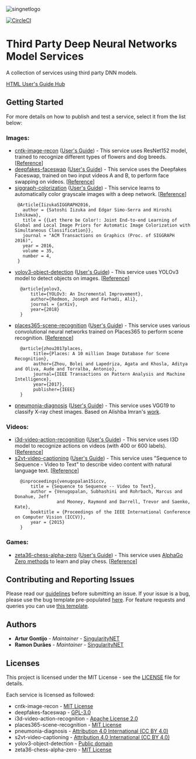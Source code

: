 [issue-template]: ../../issues/new?template=BUG_REPORT.md
[feature-template]: ../../issues/new?template=FEATURE_REQUEST.md

![singnetlogo](docs/assets/singnet-logo.jpg 'SingularityNET')

[![CircleCI](https://circleci.com/gh/singnet/dnn-model-services.svg?style=svg)](https://circleci.com/gh/singnet/dnn-model-services)

# Third Party Deep Neural Networks Model Services

A collection of services using third party DNN models.

[HTML User's Guide Hub](https://singnet.github.io/dnn-model-services/)


## Getting Started

For more details on how to publish and test a service, select it from the list below:

### Images:
- [cntk-image-recon](services/cntk-image-recon) ([User's Guide](docs/users_guide/cntk-image-recon.md)) - This service uses ResNet152 model, trained to recognize different types of flowers and dog breeds. [[Reference](https://cntk.ai/pythondocs/CNTK_301_Image_Recognition_with_Deep_Transfer_Learning.html)]
- [deepfakes-faceswap](services/deepfakes-faceswap) ([User's Guide](docs/users_guide/deepfakes-faceswap.md)) - This service uses the Deepfakes Faceswap, trained on two input videos A and B, to perform face swapping on videos. [[Reference](https://github.com/deepfakes/faceswap)]
- [siggraph-colorization](services/siggraph-colorization) ([User's Guide](docs/users_guide/siggraph-colorization.md)) - This service learns to automatically color grayscale images with a deep network. [[Reference](http://iizuka.cs.tsukuba.ac.jp/projects/colorization/en/)]
    ```
     @Article{IizukaSIGGRAPH2016,
       author = {Satoshi Iizuka and Edgar Simo-Serra and Hiroshi Ishikawa},
       title = {{Let there be Color!: Joint End-to-end Learning of Global and Local Image Priors for Automatic Image Colorization with Simultaneous Classification}},
       journal = "ACM Transactions on Graphics (Proc. of SIGGRAPH 2016)",
       year = 2016,
       volume = 35,
       number = 4,
     }
    ```
- [yolov3-object-detection](services/yolov3-object-detection) ([User's Guide](docs/users_guide/yolov3-object-detection.md)) - This service uses YOLOv3 model to detect objects on images. [[Reference](https://pjreddie.com/darknet/yolo/)]
    ```
      @article{yolov3,
          title={YOLOv3: An Incremental Improvement},
          author={Redmon, Joseph and Farhadi, Ali},
          journal = {arXiv},
          year={2018}
      }
    ```
- [places365-scene-recognition](services/places365-scene-recognition) ([User's Guide](docs/users_guide/places365-scene-recognition.md)) - This service uses various convolutional neural networks trained on Places365 to perform scene recognition. [[Reference](https://github.com/CSAILVision/places365)]
    ```
      @article{zhou2017places,
           title={Places: A 10 million Image Database for Scene Recognition},
           author={Zhou, Bolei and Lapedriza, Agata and Khosla, Aditya and Oliva, Aude and Torralba, Antonio},
           journal={IEEE Transactions on Pattern Analysis and Machine Intelligence},
           year={2017},
           publisher={IEEE}
      }
    ```
- [pneumonia-diagnosis](services/pneumonia-diagnosis) ([User's Guide](docs/users_guide/pneumonia-diagnosis.md)) - This service uses VGG19 to classify X-ray chest images. Based on Alishba Imran's [work](https://github.com/alishbaimran/Pneumonia-Diagnosis-CNN-Model).

### Videos:
- [i3d-video-action-recognition](services/i3d-video-action-recognition) ([User's Guide](docs/users_guide/i3d-video-action-recognition.md)) - This service uses I3D model to recognize actions on videos (with 400 or 600 labels). [[Reference](https://github.com/deepmind/kinetics-i3d)]
- [s2vt-video-captioning](services/s2vt-video-captioning) ([User's Guide](docs/users_guide/s2vt-video-captioning.md)) - This service uses "Sequence to Sequence - Video to Text" to describe video content with natural language text. [[Reference](https://vsubhashini.github.io/s2vt.html)]
    ```
      @inproceedings{venugopalan15iccv,
          title = {Sequence to Sequence -- Video to Text},
          author = {Venugopalan, Subhashini and Rohrbach, Marcus and Donahue, Jeff 
                    and Mooney, Raymond and Darrell, Trevor and Saenko, Kate},
          booktitle = {Proceedings of the IEEE International Conference on Computer Vision (ICCV)},
          year = {2015}
      }
    ```

### Games:
- [zeta36-chess-alpha-zero](services/zeta36-chess-alpha-zero) ([User's Guide](docs/users_guide/zeta36-chess-alpha-zero.md)) - This service uses [AlphaGo Zero methods](https://deepmind.com/blog/alphago-zero-learning-scratch/)
 to learn and play chess. [[Reference](https://github.com/Zeta36/chess-alpha-zero)]

## Contributing and Reporting Issues

Please read our [guidelines](https://dev.singularitynet.io/docs/contribute/contribution-guidelines/#submitting-an-issue) before submitting an issue. If your issue is a bug, please use the bug template pre-populated [here][issue-template]. For feature requests and queries you can use [this template][feature-template].

## Authors

* **Artur Gontijo** - *Maintainer* - [SingularityNET](https://www.singularitynet.io)
* **Ramon Durães** - *Maintainer* - [SingularityNET](https://www.singularitynet.io)

## Licenses

This project is licensed under the MIT License - see the [LICENSE](LICENSE) file for details.

Each service is licensed as followed:

- cntk-image-recon - [MIT License](https://github.com/Microsoft/CNTK/blob/master/LICENSE.md)
- deepfakes-faceswap - [GPL-3.0](https://github.com/deepfakes/faceswap/blob/master/LICENSE)
- i3d-video-action-recognition - [Apache License 2.0](https://github.com/deepmind/kinetics-i3d/blob/master/LICENSE)
- places365-scene-recognition - [MIT License](https://github.com/CSAILVision/places365/blob/master/LICENSE)
- pneumonia-diagnosis - [Attribution 4.0 International (CC BY 4.0)](https://creativecommons.org/licenses/by/4.0/)
- s2vt-video-captioning - [Attribution 4.0 International (CC BY 4.0)](http://creativecommons.org/licenses/by/4.0/)
- yolov3-object-detection - [Public domain](https://github.com/pjreddie/darknet/blob/master/LICENSE)
- zeta36-chess-alpha-zero - [MIT License](https://github.com/Zeta36/chess-alpha-zero/blob/master/LICENSE.txt)
